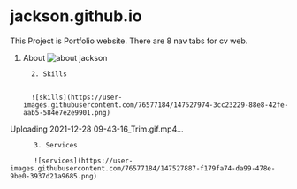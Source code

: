 # jackson.github.io
This Project is Portfolio  website. 
There are 8 nav tabs for cv web.

1. About
![about jackson](https://user-images.githubusercontent.com/76577184/147526962-de809c0a-c9de-4357-a735-481de8576b81.png)


         2. Skills

         
         ![skills](https://user-images.githubusercontent.com/76577184/147527974-3cc23229-88e8-42fe-aab5-584e7e2e9901.png)


Uploading 2021-12-28 09-43-16_Trim.gif.mp4…

          3. Services 
          
          ![services](https://user-images.githubusercontent.com/76577184/147527887-f179fa74-da99-478e-9be0-3937d21a9685.png)
